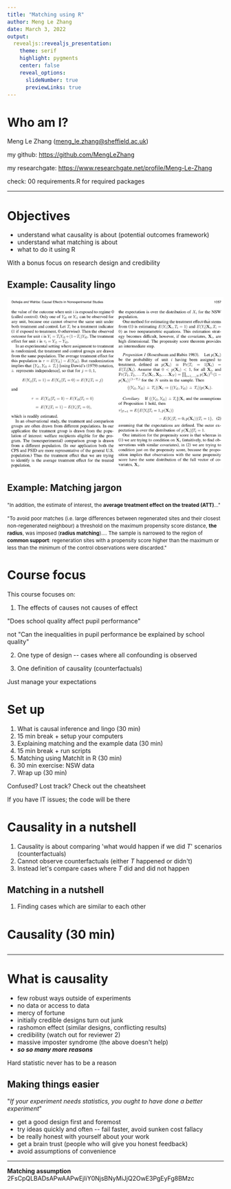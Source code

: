 ```yaml
---
title: "Matching using R"
author: Meng Le Zhang
date: March 3, 2022
output:
  revealjs::revealjs_presentation:
    theme: serif
    highlight: pygments
    center: false
    reveal_options:
      slideNumber: true
      previewLinks: true
---
```



# __Who am I?__

Meng Le Zhang (meng_le.zhang@sheffield.ac.uk)

my github: https://github.com/MengLeZhang

my researchgate: https://www.researchgate.net/profile/Meng-Le-Zhang


check: 00 requirements.R for required packages


---

# Objectives

- understand what causality is about (potential outcomes framework)
- understand what matching is about
- what to do it using R

With a bonus focus on research design and credibility


## Example: Causality lingo

![](assets/markdown-img-paste-20220301122458207.png)

## Example: Matching jargon

<small> "In addition, the estimate of interest, the __average treatment effect on the treated (ATT)__..."</small>

<small> "To avoid poor matches (i.e. large differences between regenerated sites and their closest non-regenerated neighbour) a threshold on the maximum propensity score distance, __the radius__, was imposed (__radius matching__).... The sample is narrowed to the region of __common support__: regeneration sites with a propensity score higher than the maximum or less than the minimum of the control observations were discarded." </small>


# Course focus

This course focuses on:

1. The effects of causes not causes of effect

"Does school quality affect pupil performance"

not "Can the inequalities in pupil performance be explained by school quality"

2.  One type of design -- cases where all confounding is observed

3. One definition of causality (counterfactuals)

Just manage your expectations

# Set up

1. What is causal inference and lingo (30 min)
2. 15 min break + setup your computers
3. Explaining matching and the example data (30 min)
4. 15 min break + run scripts
5. Matching using MatchIt in R (30 min)
6. 30 min exercise: NSW data
7. Wrap up (30 min)

Confused? Lost track? Check out the cheatsheet

If you have IT issues; the code will be there


# Causality in a nutshell

1. Causality is about comparing 'what would happen if we did $T$' scenarios (counterfactuals)
2. Cannot observe counterfactuals (either $T$ happened or didn't)
3. Instead let's compare cases where $T$ did and did not happen


## Matching in a nutshell

1. Finding cases which are similar to each other


# Causality (30 min)

## 


---



# What is causality

- few robust ways outside of experiments
- no data or access to data
- mercy of fortune
- initially credible designs turn out junk
- rashomon effect (similar designs, conflicting results)
- credibility (watch out for reviewer 2)
- massive imposter syndrome (the above doesn't help)
- ___so so many more reasons___

Hard statistic never has to be a reason


## __Making things easier__

"_If your experiment needs statistics, you ought to have done a better experiment_"

- get a good design first and foremost
- try ideas quickly and often -- fail faster, avoid sunken cost fallacy
- be really honest with yourself about your work
- get a brain trust (people who will give you honest feedback)
- avoid assumptions of convenience

---

__Matching assumption__
2FsCpQLBADsAPwAAPwEjIiY0NjsBNyMiJjQ2OwE3PgEyFg8BMzc
